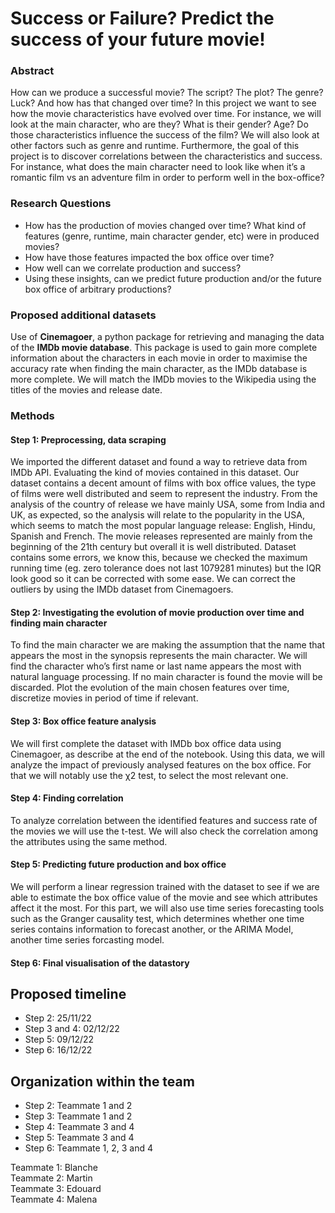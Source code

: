 # Success or Failure? Predict the success of your future movie!
### Abstract

How can we produce a successful movie? The script? The plot? The genre? Luck? And how has that changed over time? In this project we want to see how the movie characteristics have evolved over time. For instance, we will look at the main character, who are they? What is their gender? Age? Do those characteristics influence the success of the film? We will also look at other factors such as genre and runtime. Furthermore, the goal of this project is to discover correlations between the characteristics and success. For instance, what does the main character need to look like when it’s a romantic film vs an adventure film in order to perform well in the box-office?

### Research Questions

- How has the production of movies changed over time? What kind of features (genre, runtime, main character gender, etc) were in produced movies?
- How have those features impacted the box office over time?
- How well can we correlate production and success?
- Using these insights, can we predict future production and/or the future box office of arbitrary productions?



### Proposed additional datasets

Use of **Cinemagoer**, a python package for retrieving and managing the data of the **IMDb movie database**. This package is used to gain more complete information about the characters in each movie in order to maximise the accuracy rate when finding the main character, as the IMDb database is more complete. We will match the IMDb movies to the Wikipedia using the titles of the movies and release date.

### Methods

#### Step 1: Preprocessing, data scraping
We imported the different dataset and found a way to retrieve data from IMDb API. Evaluating the kind of movies contained in this dataset. Our dataset contains a decent amount of films with box office values, the type of films were well distributed and seem to represent the industry. From the analysis of the country of release we have mainly USA, some from India and UK, as expected, so the analysis will relate to the popularity in the USA, which seems to match the most popular language release: English, Hindu, Spanish and French. The movie releases represented are mainly from the beginning of the 21th century but overall it is well distributed. Dataset contains some errors, we know this, because we checked the maximum running time (eg. zero tolerance does not last 1079281 minutes) but the IQR look good so it can be corrected with some ease. We can correct the outliers by using the IMDb dataset from Cinemagoers.

#### Step 2: Investigating the evolution of movie production over time and finding main character
To find the main character we are making the assumption that the name that appears the most in the synopsis represents the main character. We will find the character who’s first name or last name appears the most with natural language processing. If no main character is found the movie will be discarded.
Plot the evolution of the main chosen features over time, discretize movies in period of time if relevant.
    
#### Step 3: Box office feature analysis
We will first complete the dataset with IMDb box office data using Cinemagoer, as describe at the end of the notebook. Using this data, we will analyze the impact of previously analysed features on the box office. For that we will notably use the χ2 test, to select the most relevant one.
    
#### Step 4: Finding correlation
To analyze correlation between the identified features and success rate of the movies we will use the t-test. We will also check the correlation among the attributes using the same method.
    
    
#### Step 5: Predicting future production and box office
We will perform a linear regression trained with the dataset to see if we are able to estimate the box office value of the movie and see which attributes affect it the most. For this part, we will also use time series forecasting tools such as the Granger causality test, which determines whether one time series contains information to forecast another, or the ARIMA Model, another time series forcasting model.
    
#### Step 6: Final visualisation of the datastory

## Proposed timeline
- Step 2: 25/11/22
- Step 3 and 4: 02/12/22
- Step 5: 09/12/22
- Step 6: 16/12/22

## Organization within the team
- Step 2: Teammate 1 and 2
- Step 3: Teammate 1 and 2
- Step 4: Teammate 3 and 4
- Step 5: Teammate 3 and 4
- Step 6: Teammate 1, 2, 3 and 4

Teammate 1: Blanche<br>
Teammate 2: Martin<br>
Teammate 3: Edouard<br>
Teammate 4: Malena<br>
